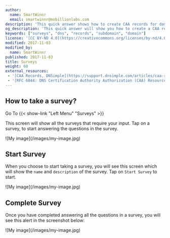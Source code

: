```yaml
---
author:
  name: SmartWinnr
  email: smartwinnr@mobillionlabs.com
description: 'This quick answer shows how to create CAA records for domains and subdomains.'
og_description: 'This quick answer will show you how to create a CAA record for domains and subdomains'
keywords: ["surveys", "dns", "records", "subdomain", "domain"]
license: '[CC BY-ND 4.0](https://creativecommons.org/licenses/by-nd/4.0)'
modified: 2017-11-03
modified_by:
  name: SmartWinnr
published: 2017-11-03
title: Surveys
weight: 60
external_resources:
 - '[CAA Records, DNSimple](https://support.dnsimple.com/articles/caa-record/)'
 - '[RFC 6844: DNS Certification Authority Authorization (CAA) Resource Record](https://tools.ietf.org/html/rfc6844)'
---
```


## How to take a survey?
Go To {{< show-link "Left Menu" "Surveys" >}}

This screen will show all the surveys that require your input. Tap on a survey, to start answering the questions in the survey.

<span class="my-gallery">
![My image](/images/my-image.jpg)
</span>

## Start Survey
When you choose to start taking a survey, you will see this screen which will show the `name` and `description` of the survey. Tap on `Start Survey` to start.

<span class="my-gallery">
![My image](/images/my-image.jpg)
</span>

## Complete Survey
Once you have completed answering all the questions in a survey, you will see this alert in the screenshot below:

<span class="my-gallery">
![My image](/images/my-image.jpg)
</span>
